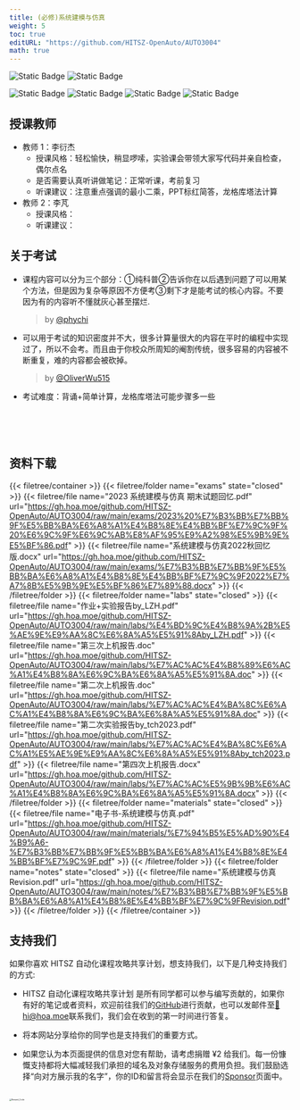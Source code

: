 ```yaml
---
title: (必修)系统建模与仿真
weight: 5
toc: true
editURL: "https://github.com/HITSZ-OpenAuto/AUTO3004"
math: true
---
```



![Static Badge](https://img.shields.io/badge/%E8%80%83%E6%9F%A5%E8%AF%BE-green)  ![Static Badge](https://img.shields.io/badge/%E5%AD%A6%E5%88%86-2.5-moccasin)

![Static Badge](https://img.shields.io/badge/%E6%88%90%E7%BB%A9%E6%9E%84%E6%88%90-gold)  ![Static Badge](https://img.shields.io/badge/%E4%BD%9C%E4%B8%9A-20%25-wheat)  ![Static Badge](https://img.shields.io/badge/实验-20%25-wheat)  ![Static Badge](https://img.shields.io/badge/%E6%9C%9F%E6%9C%AB%E8%80%83%E8%AF%95-60%25-wheat)


## 授课教师

- 教师 1：李衍杰
  - 授课风格：轻松愉快，稍显啰嗦，实验课会带领大家写代码并亲自检查，偶尔点名
  - 是否需要认真听讲做笔记：正常听课，考前复习
  - 听课建议：注意重点强调的最小二乘，PPT标红简答，龙格库塔法计算
- 教师 2：李芃
  - 授课风格：
  - 听课建议：

## 关于考试

- 课程内容可以分为三个部分：①纯科普②告诉你在以后遇到问题了可以用某个方法，但是因为复杂等原因不方便考③剩下才是能考试的核心内容。不要因为有的内容听不懂就灰心甚至摆烂.
  > by [@phychi](https://github.com/phychi)
- 可以用于考试的知识密度并不大，很多计算量很大的内容在平时的编程中实现过了，所以不会考。而且由于你校众所周知的阉割传统，很多容易的内容被不断重复，难的内容都会被砍掉。
  > by [@OliverWu515](https://github.com/OliverWu515)
- 考试难度：背诵+简单计算，龙格库塔法可能步骤多一些
<br>
<br>
<br>


## 资料下载

{{< filetree/container >}}
  {{< filetree/folder name="exams" state="closed" >}}
    {{< filetree/file name="2023 系统建模与仿真 期末试题回忆.pdf" url="https://gh.hoa.moe/github.com/HITSZ-OpenAuto/AUTO3004/raw/main/exams/2023%20%E7%B3%BB%E7%BB%9F%E5%BB%BA%E6%A8%A1%E4%B8%8E%E4%BB%BF%E7%9C%9F%20%E6%9C%9F%E6%9C%AB%E8%AF%95%E9%A2%98%E5%9B%9E%E5%BF%86.pdf" >}}
    {{< filetree/file name="系统建模与仿真2022秋回忆版.docx" url="https://gh.hoa.moe/github.com/HITSZ-OpenAuto/AUTO3004/raw/main/exams/%E7%B3%BB%E7%BB%9F%E5%BB%BA%E6%A8%A1%E4%B8%8E%E4%BB%BF%E7%9C%9F2022%E7%A7%8B%E5%9B%9E%E5%BF%86%E7%89%88.docx" >}}
  {{< /filetree/folder >}}
  {{< filetree/folder name="labs" state="closed" >}}
    {{< filetree/file name="作业+实验报告by_LZH.pdf" url="https://gh.hoa.moe/github.com/HITSZ-OpenAuto/AUTO3004/raw/main/labs/%E4%BD%9C%E4%B8%9A%2B%E5%AE%9E%E9%AA%8C%E6%8A%A5%E5%91%8Aby_LZH.pdf" >}}
    {{< filetree/file name="第三次上机报告.doc" url="https://gh.hoa.moe/github.com/HITSZ-OpenAuto/AUTO3004/raw/main/labs/%E7%AC%AC%E4%B8%89%E6%AC%A1%E4%B8%8A%E6%9C%BA%E6%8A%A5%E5%91%8A.doc" >}}
    {{< filetree/file name="第二次上机报告.doc" url="https://gh.hoa.moe/github.com/HITSZ-OpenAuto/AUTO3004/raw/main/labs/%E7%AC%AC%E4%BA%8C%E6%AC%A1%E4%B8%8A%E6%9C%BA%E6%8A%A5%E5%91%8A.doc" >}}
    {{< filetree/file name="第二次实验报告by_tch2023.pdf" url="https://gh.hoa.moe/github.com/HITSZ-OpenAuto/AUTO3004/raw/main/labs/%E7%AC%AC%E4%BA%8C%E6%AC%A1%E5%AE%9E%E9%AA%8C%E6%8A%A5%E5%91%8Aby_tch2023.pdf" >}}
    {{< filetree/file name="第四次上机报告.docx" url="https://gh.hoa.moe/github.com/HITSZ-OpenAuto/AUTO3004/raw/main/labs/%E7%AC%AC%E5%9B%9B%E6%AC%A1%E4%B8%8A%E6%9C%BA%E6%8A%A5%E5%91%8A.docx" >}}
  {{< /filetree/folder >}}
  {{< filetree/folder name="materials" state="closed" >}}
    {{< filetree/file name="电子书-系统建模与仿真.pdf" url="https://gh.hoa.moe/github.com/HITSZ-OpenAuto/AUTO3004/raw/main/materials/%E7%94%B5%E5%AD%90%E4%B9%A6-%E7%B3%BB%E7%BB%9F%E5%BB%BA%E6%A8%A1%E4%B8%8E%E4%BB%BF%E7%9C%9F.pdf" >}}
  {{< /filetree/folder >}}
  {{< filetree/folder name="notes" state="closed" >}}
    {{< filetree/file name="系统建模与仿真Revision.pdf" url="https://gh.hoa.moe/github.com/HITSZ-OpenAuto/AUTO3004/raw/main/notes/%E7%B3%BB%E7%BB%9F%E5%BB%BA%E6%A8%A1%E4%B8%8E%E4%BB%BF%E7%9C%9FRevision.pdf" >}}
  {{< /filetree/folder >}}
{{< /filetree/container >}}
<br>


## 支持我们

如果你喜欢 HITSZ 自动化课程攻略共享计划，想支持我们，以下是几种支持我们的方式:

- HITSZ 自动化课程攻略共享计划 是所有同学都可以参与编写贡献的，如果你有好的笔记或者资料，欢迎前往我们的[GitHub](https://github.com/HITSZ-OpenAuto)进行贡献，也可以发邮件至[📮hi@hoa.moe](mailto:hi@hoa.moe)联系我们，我们会在收到的第一时间进行答复。

- 将本网站分享给你的同学也是支持我们的重要方式。

- 如果您认为本页面提供的信息对您有帮助，请考虑捐赠 ¥2 给我们。每一份慷慨支持都将大幅减轻我们承担的域名及对象存储服务的费用负担。我们鼓励选择“向对方展示我的名字”，你的ID和留言将会显示在我们的[Sponsor](https://hoa.moe/sponsor/)页面中。

<br>
<img src="https://mitcher-1316637614.cos.ap-nanjing.myqcloud.com/hoa/20231112170457.png?imageSlim" alt="Reward_Code" style="zoom:25%; display: block; margin: 0 auto;" />